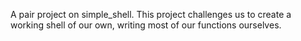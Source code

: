A pair project on simple_shell.
This project challenges us to create a working shell of our own, writing most of our functions ourselves.
